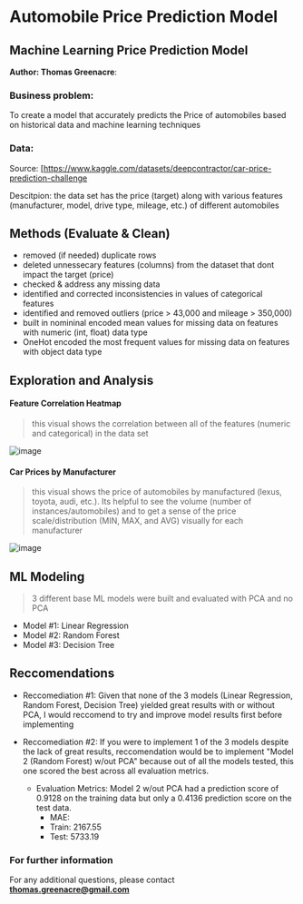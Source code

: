 # Automobile Price Prediction Model
## Machine Learning Price Prediction Model 

**Author: Thomas Greenacre**: 

### Business problem:

To create a model that accurately predicts the Price of automobiles based on historical data and machine learning techniques


### Data:
Source: [https://www.kaggle.com/datasets/deepcontractor/car-price-prediction-challenge


Descitpion: the data set has the price (target) along with various features (manufacturer, model, drive type, mileage, etc.) of different automobiles


## Methods (Evaluate & Clean)
- removed (if needed) duplicate rows
- deleted unnessecary features (columns) from the dataset that dont impact the target (price)
- checked & address any missing data
- identified and corrected inconsistencies in values of categorical features
- identified and removed outliers (price > 43,000 and mileage > 350,000)
- built in nomininal encoded mean values for missing data on features with numeric (int, float) data type
- OneHot encoded the most frequent values for missing data on features with object data type

## Exploration and Analysis

#### Feature Correlation Heatmap
> this visual shows the correlation between all of the features (numeric and categorical) in the data set

![image](https://user-images.githubusercontent.com/104700955/181682758-86655876-cae2-49a4-864e-90a1d707bde3.png)


#### Car Prices by Manufacturer
> this visual shows the price of automobiles by manufactured (lexus, toyota, audi, etc.). Its helpful to see the volume (number of instances/automobiles) and to get a sense of the price scale/distribution (MIN, MAX, and AVG) visually for each manufacturer

![image](https://user-images.githubusercontent.com/104700955/181682552-f5c61fe1-e0d0-42f9-81f8-209635d7f3fa.png)

## ML Modeling
> 3 different base ML models were built and evaluated with PCA and no PCA 
  - Model #1: Linear Regression
  - Model #2: Random Forest
  - Model #3: Decision Tree 



## Reccomendations
 - Reccomediation #1: Given that none of the 3 models (Linear Regression, Random Forest, Decision Tree) yielded great results with or without PCA, I would reccomend to try and improve model results first before implementing

 - Reccomediation #2: If you were to implement 1 of the 3 models despite the lack of great results, reccomendation would be to implement "Model 2 (Random Forest) w/out PCA" because out of all the models tested, this one scored the best across all evaluation metrics. 
    - Evaluation Metrics: Model 2 w/out PCA had a prediction score of 0.9128 on the training data but only a 0.4136 prediction score on the test data.
      -  MAE:
        -  Train: 2167.55
        -  Test: 5733.19

### For further information


For any additional questions, please contact **thomas.greenacre@gmail.com**

